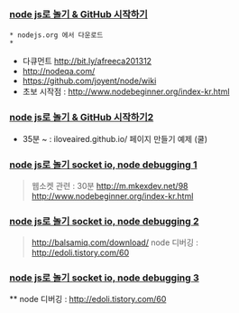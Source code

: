 
### [node js로 놀기 & GitHub 시작하기](http://goo.gl/bEQa3K)
```
* nodejs.org 에서 다운로드
* 
```
  * 다큐먼트 http://bit.ly/afreeca201312
  * http://nodeqa.com/
  * https://github.com/joyent/node/wiki
  * 초보 시작점 : http://www.nodebeginner.org/index-kr.html

### [node js로 놀기 & GitHub 시작하기2](http://goo.gl/hkd9C0)
  * 35분 ~  : iloveaired.github.io/  페이지 만들기 예제 (쿨)

### [node js로 놀기 socket io, node debugging 1](http://goo.gl/cXTmVa)
> 웹소켓 관련 : 30분 http://m.mkexdev.net/98
  http://www.nodebeginner.org/index-kr.html
  
### [node js로 놀기 socket io, node debugging 2](http://goo.gl/bg3vvX)
> http://balsamiq.com/download/
node 디버깅 : http://edoli.tistory.com/60
### [node js로 놀기 socket io, node debugging 3](http://goo.gl/0R14l2)
>
** node 디버깅 : http://edoli.tistory.com/60